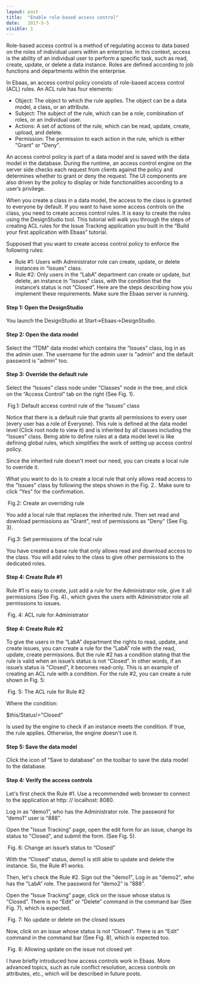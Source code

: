 ```yaml
---
layout: post
title:  "Enable role-based access control"
date:   2017-5-5
visible: 1
---
```


<p class="intro"><span class="dropcap">R</span>ole-based access control is a method of regulating access to data based on the roles of individual users within an enterprise. In this context, access is the ability of an individual user to perform a specific task, such as read, create, update, or delete a data instance. Roles are defined according to job functions and departments within the enterprise.</p>

In Ebaas, an access control policy consists of role-based access control (ACL) rules. An ACL rule has four elements:

* Object: The object to which the rule applies. The object can be a data model, a class, or an attribute.
* Subject: The subject of the rule, which can be a role, combination of roles, or an individual user.
* Actions: A set of actions of the rule, which can be read, update, create, upload, and delete.
* Permission: The permission to each action in the rule, which is either "Grant" or "Deny".

An access control policy is part of a data model and is saved with the data model in the database. During the runtime, an access control engine on the server side checks each request from clients against the policy and determines whether to grant or deny the request. The UI components are also driven by the policy to display or hide functionalities according to a user’s privilege.

When you create a class in a data model, the access to the class is granted to everyone by default. If you want to have some access controls on the class, you need to create access control rules. It is easy to create the rules using the DesignStudio tool. This tutorial will walk you through the steps of creating ACL rules for the Issue Tracking application you built in the “Build your first application with Ebaas” tutorial.

Supposed that you want to create access control policy to enforce the following rules:

* Rule #1: Users with Administrator role can create, update, or delete instances in “Issues” class.
* Rule #2: Only users in the “LabA” department can create or update, but delete, an instance in “Issues” class, with the condition that the instance’s status is not “Closed”. 
Here are the steps describing how you implement these requirements. Make sure the Ebaas server is running.

#### Step 1: Open the DesignStudio

You launch the DesignStudio at Start->Ebaas->DesignStudio.

#### Step 2: Open the data model

Select the “TDM” data model which contains the “Issues” class, log in as the admin user. The username for the admin user is "admin" and the default password is "admin" too. 

#### Step 3: Override the default rule

Select the “Issues” class node under “Classes” node in the tree, and click on the “Access Control” tab on the right (See Fig. 1). 

<img src="{{'/assets/img/2017-5-3-Fig1.png' | prepend: site.baseurl }}" alt="">
Fig.1: Default access control rule of the “Issues” class

Notice that there is a default rule that grants all permissions to every user (every user has a role of Everyone). This rule is defined at the data model level (Click root node to view it) and is inherited by all classes including the “Issues” class. Being able to define rules at a data model level is like defining global rules, which simplifies the work of setting up access control policy. 

Since the inherited rule doesn't meet our need, you can create a local rule to override it.

What you want to do is to create a local rule that only allows read access to the "Issues" class by following the steps shown in the Fig. 2.. Make sure to click “Yes” for the confirmation.

<img src="{{'/assets/img/2017-5-3-Fig2.png' | prepend: site.baseurl }}" alt="">
Fig.2: Create an overriding rule

You add a local rule that replaces the inherited rule. Then set read and download permissions as "Grant", rest of permissions as "Deny" (See Fig. 3). 

<img src="{{'/assets/img/2017-5-3-Fig3.png' | prepend: site.baseurl }}" alt="">
Fig.3: Set permissions of the local rule

You have created a base rule that only allows read and download access to the class. You will add rules to the class to give other permissions to the dedicated roles. 

#### Step 4: Create Rule #1

Rule #1 is easy to create, just add a rule for the Administrator role, give it all permissions (See Fig. 4)., which gives the users with Administrator role all permissions to issues.

<img src="{{'/assets/img/2017-5-3-Fig4.png' | prepend: site.baseurl }}" alt="">
Fig. 4: ACL rule for Administrator

#### Step 4: Create Rule #2

To give the users in the “LabA” department the rights to read, update, and create issues, you can create a rule for the “LabA” role with the read, update, create permissions. 
But the rule #2 has a condition stating that the rule is valid when an issue’s status is not “Closed”. In other words, if an issue’s status is "Closed", it becomes read-only.
This is an example of creating an ACL rule with a condition.
For the rule #2, you can create a rule shown in Fig. 5:

<img src="{{'/assets/img/2017-5-3-Fig5.png' | prepend: site.baseurl }}" alt="">
Fig. 5: The ACL rule for Rule #2

Where the condition:

$this/Status!="Closed"

Is used by the engine to check if an instance meets the condition. If true, the rule applies. Otherwise, the engine doesn't use it.

#### Step 5: Save the data model

Click the icon of “Save to database” on the toolbar to save the data model to the database.

#### Step 4: Verify the access controls

Let's first check the Rule #1. Use a recommended web browser to connect to the application at http: // localhost: 8080. 

Log in as “demo1”, who has the Administrator role. The password for “demo1” user is “888”.

Open the "Issue Tracking" page, open the edit form for an issue, change its status to "Closed", and submit the form. (See Fig. 5).

<img src="{{'/assets/img/2017-5-3-Fig6.png' | prepend: site.baseurl }}" alt="">
Fig. 6: Change an issue’s status to “Closed”

With the “Closed” status, demo1 is still able to update and delete the instance. So, the Rule #1 works.

Then, let's check the Rule #2. Sign out the "demo1", Log in as "demo2", who has the "LabA” role. The password for “demo2” is “888”.

Open the “Issue Tracking” page, click on the issue whose status is “Closed”. There is no “Edit” or “Delete” command in the command bar (See Fig. 7), which is expected.

<img src="{{'/assets/img/2017-5-3-Fig7.png' | prepend: site.baseurl }}" alt="">
Fig. 7: No update or delete on the closed issues

Now, click on an issue whose status is not “Closed". There is an “Edit” command in the command bar (See Fig. 8), which is expected too.

<img src="{{'/assets/img/2017-5-3-Fig8.png' | prepend: site.baseurl }}" alt="">
Fig. 8: Allowing update on the issue not closed yet

I have briefly introduced how access controls work in Ebaas. More advanced topics, such as rule conflict resolution, access controls on attributes, etc., which will be described in future posts.
